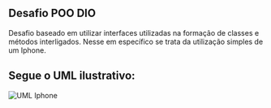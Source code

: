 ## Desafio POO DIO

Desafio baseado em utilizar interfaces utilizadas na formação de classes e métodos interligados.
Nesse em específico se trata da utilização simples de um Iphone. 

## Segue o UML ilustrativo:

![UML Iphone](https://github.com/RenatoHort/POO-Iphone/assets/166071583/0a131025-a409-4302-9862-775b1bf6a276)
